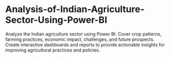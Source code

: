 # Analysis-of-Indian-Agriculture-Sector-Using-Power-BI
Analyze the Indian agriculture sector using Power BI. Cover crop patterns, farming practices, economic impact, challenges, and future prospects. Create interactive dashboards and reports to provide actionable insights for improving agricultural practices and policies.
